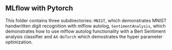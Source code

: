 ## MLflow with Pytorch

This folder contains three subdirectories: `MNIST`, which demonstrates MNIST handwritten digit recognition with mlflow autolog, `SentimentAnalysis`, which demonstrates how to use mlflow autolog functionality with a Bert Sentiment analysis classifier and `AX-BoTorch` which demostrates the hyper parameter optimization.
